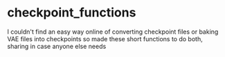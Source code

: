 # checkpoint_functions
I couldn't find an easy way online of converting checkpoint files or baking VAE files into checkpoints so made these short functions to do both, sharing in case anyone else needs
